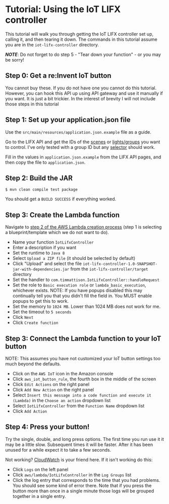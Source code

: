 # Tutorial: Using the IoT LIFX controller

This tutorial will walk you through getting the IoT LIFX controller set up, calling it, and then tearing it down.  The commands in this tutorial assume you are in the `iot-lifx-controller` directory.

**_NOTE_**: Do not forget to do step 5 - "Tear down your function" - or you may be sorry!

## Step 0: Get a re:Invent IoT button

You cannot buy these.  If you do not have one you cannot do this tutorial.  However, you can hook this API up using API gateway and use it manually if you want.  It is just a bit trickier.  In the interest of brevity I will not include those steps in this tutorial

## Step 1: Set up your application.json file

Use the `src/main/resources/application.json.example` file as a guide.

Go to the LIFX API and get the IDs of the [scenes](http://api.developer.lifx.com/docs/list-scenes) or [lights/groups](http://api.developer.lifx.com/docs/list-lights) you want to control.  I've only tested with a group ID but any [selector](http://api.developer.lifx.com/docs/selectors) should work.

Fill in the values in `application.json.example` from the LIFX API pages, and then copy the file to `application.json`.

## Step 2: Build the JAR

```
$ mvn clean compile test package
```

You should get a `BUILD SUCCESS` if everything worked.

## Step 3: Create the Lambda function

Navigate to [step 2 of the AWS Lambda creation process](https://console.aws.amazon.com/lambda/home?region=us-east-1#/create?step=2) (step 1 is selecting a blueprint/template which we do not want to do).

- Name your function `IotLifxController`
- Enter a description if you want
- Set the runtime to `Java 8`
- Select `Upload a ZIP file` (it should be selected by default)
- Click "Upload" and select the file `iot-lifx-controller-1.0-SNAPSHOT-jar-with-dependencies.jar` from the `iot-lifx-controller/target` directory
- Set the handler to `com.timmattison.IotLifxController::handleRequest`
- Set the role to `Basic execution role` or `lambda_basic_execution`, whichever exists.  NOTE: If you have popups disabled this may continually tell you that you didn't fill the field in.  You MUST enable popups to get this to work.
- Set the memory to `1024 MB`.  Lower than 1024 MB does not work for me.
- Set the timeout to `5 seconds`
- Click `Next`
- Click `Create function`

## Step 3: Connect the Lambda function to your IoT button

NOTE: This assumes you have not customized your IoT button settings too much beyond the defaults.

- Click on the `AWS IoT` icon in the Amazon console
- Click `aws_iot_button_rule`, the fourth box in the middle of the screen
- Click `Edit Actions` on the right panel
- Click `Add New Action` on the right panel
- Select `Insert this message into a code function and execute it (Lambda)` in the `Choose an action` dropdown list
- Select `IotLifxController` from the `Function Name` dropdown list
- Click `Add Action`

## Step 4: Press your button!

Try the single, double, and long press options.  The first time you run use it it may be a little slow.  Subsequent times it will be faster.  After it has been unused for a while expect it to take a few seconds.

Not working?  [CloudWatch](https://console.aws.amazon.com/cloudwatch/home?region=us-east-1#) is your friend here.  If it isn't working do this:

- Click `Logs` on the left panel
- Click `aws/lambda/IotLifxController` in the `Log Groups` list
- Click the log entry that corresponds to the time that you had problems.  You should see some kind of error there.  Note that if you press the button more than once in a single minute those logs will be grouped together in a single entry.